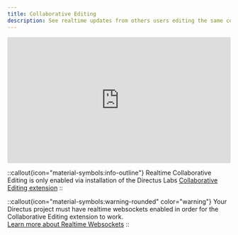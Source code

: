 ```yaml
---
title: Collaborative Editing
description: See realtime updates from others users editing the same collection.
---
```


<div style="padding:56.33% 0 0 0;position:relative;"><iframe src="https://player.vimeo.com/video/1096058780?badge=0&amp;autopause=0&amp;player_id=0&amp;app_id=58479" frameborder="0" allow="autoplay; fullscreen; picture-in-picture; clipboard-write; encrypted-media" style="position:absolute;top:0;left:0;width:100%;height:100%;" title="Changelog 11 Collab Editing"></iframe></div><script src="https://player.vimeo.com/api/player.js"></script>

::callout{icon="material-symbols:info-outline"}
Realtime Collaborative Editing is only enabled via installation of the Directus Labs [Collaborative Editing extension](https://github.com/directus-labs/extensions/tree/main/packages/collaborative-editing)
::

::callout{icon="material-symbols:warning-rounded" color="warning"}
Your Directus project must have realtime websockets enabled in order for the Collaborative Editing extension to work.<br>
[Learn more about Realtime Websockets](https://directus.io/docs/configuration/realtime)
::